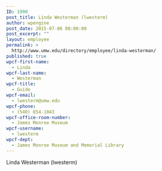 ```yaml
---
ID: 1990
post_title: Linda Westerman (lwesterm)
author: wpengine
post_date: 2015-07-06 08:00:00
post_excerpt: ""
layout: employee
permalink: >
  http://www.umw.edu/directory/employee/linda-westerman/
published: true
wpcf-first-name:
  - Linda
wpcf-last-name:
  - Westerman
wpcf-title:
  - Guide
wpcf-email:
  - lwesterm@umw.edu
wpcf-phone:
  - (540) 654-1043
wpcf-office-room-number:
  - James Monroe Museum
wpcf-username:
  - lwesterm
wpcf-dept:
  - James Monroe Museum and Memorial Library
---
```

Linda Westerman (lwesterm)